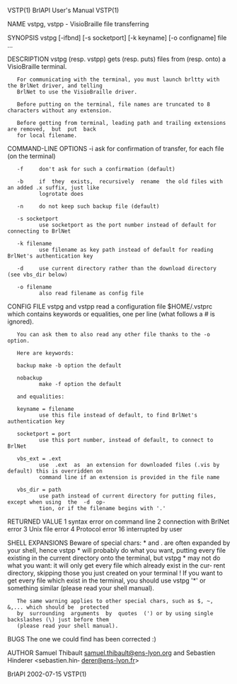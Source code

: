 VSTP(1)                                  BrlAPI User's Manual                                  VSTP(1)

NAME
       vstpg, vstpp - VisioBraille file transferring

SYNOPSIS
       vstpg [-ifbnd] [-s socketport] [-k keyname] [-o configname] file ...

DESCRIPTION
       vstpg (resp. vstpp) gets (resp. puts) files from (resp. onto) a VisioBraille terminal.

       For communicating with the terminal, you must launch brltty with the BrlNet driver, and telling
       BrlNet to use the VisioBraille driver.

       Before putting on the terminal, file names are truncated to 8 characters without any extension.

       Before getting from terminal, leading path and trailing extensions are removed,  but  put  back
       for local filename.

COMMAND-LINE OPTIONS
       -i     ask for confirmation of transfer, for each file (on the terminal)

       -f     don't ask for such a confirmation (default)

       -b     if  they  exists,  recursively  rename  the old files with an added .x suffix, just like
              logrotate does

       -n     do not keep such backup file (default)

       -s socketport
              use socketport as the port number instead of default for connecting to BrlNet

       -k filename
              use filename as key path instead of default for reading BrlNet's authentication key

       -d     use current directory rather than the download directory (see vbs_dir below)

       -o filename
              also read filename as config file

CONFIG FILE
       vstpg and vstpp read a configuration file $HOME/.vstprc which contains keywords or  equalities,
       one per line (what follows a # is ignored).

       You can ask them to also read any other file thanks to the -o option.

       Here are keywords:

       backup make -b option the default

       nobackup
              make -f option the default

       and equalities:

       keyname = filename
              use this file instead of default, to find BrlNet's authentication key

       socketport = port
              use this port number, instead of default, to connect to BrlNet

       vbs_ext = .ext
              use  .ext  as  an extension for downloaded files (.vis by default) this is overridden on
              command line if an extension is provided in the file name

       vbs_dir = path
              use path instead of current directory for putting files, except when using  the  -d  op‐
              tion, or if the filename begins with '.'

RETURNED VALUE
       1    syntax error on command line
       2    connection with BrlNet error
       3    Unix file error
       4    Protocol error
       16   interrupted by user

SHELL EXPANSIONS
       Beware  of special chars: * and . are often expanded by your shell, hence vstpp * will probably
       do what you want, putting every file existing in the current directory onto the  terminal,  but
       vstpg  *  may not do what you want: it will only get every file which already exist in the cur‐
       rent directory, skipping those you just created on your terminal !  If you want  to  get  every
       file  which  exist  in the terminal, you should use vstpg '*' or something similar (please read
       your shell manual).

       The same warning applies to other special chars, such as $, ~, &,... which should be  protected
       by  surrounding  arguments  by  quotes  (') or by using single backslashes (\) just before them
       (please read your shell manual).

BUGS
       The one we could find has been corrected :)

AUTHOR
       Samuel  Thibault  <samuel.thibault@ens-lyon.org>   and   Sebastien   Hinderer   <sebastien.hin‐
       derer@ens-lyon.fr>

BrlAPI                                        2002-07-15                                       VSTP(1)
